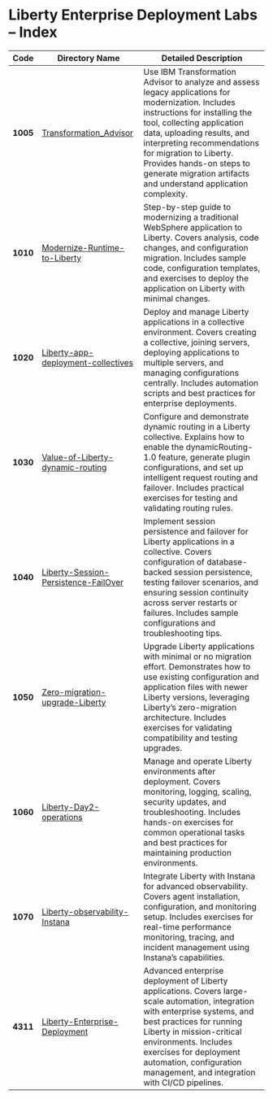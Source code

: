 # Liberty Enterprise Deployment Labs – Index

| Code  | Directory Name                               | Detailed Description |
|-------|----------------------------------------------|----------------------|
| **1005** | [Transformation_Advisor](./1005-Transformation_Advisor) | Use IBM Transformation Advisor to analyze and assess legacy applications for modernization. Includes instructions for installing the tool, collecting application data, uploading results, and interpreting recommendations for migration to Liberty. Provides hands-on steps to generate migration artifacts and understand application complexity. |
| **1010** | [Modernize-Runtime-to-Liberty](./1010-Modernize-Runtime-to-Liberty) | Step-by-step guide to modernizing a traditional WebSphere application to Liberty. Covers analysis, code changes, and configuration migration. Includes sample code, configuration templates, and exercises to deploy the application on Liberty with minimal changes. |
| **1020** | [Liberty-app-deployment-collectives](./1020-Liberty-app-deployment-collectives) | Deploy and manage Liberty applications in a collective environment. Covers creating a collective, joining servers, deploying applications to multiple servers, and managing configurations centrally. Includes automation scripts and best practices for enterprise deployments. |
| **1030** | [Value-of-Liberty-dynamic-routing](./1030-Value-of-Liberty-dynamic-routing) | Configure and demonstrate dynamic routing in a Liberty collective. Explains how to enable the dynamicRouting-1.0 feature, generate plugin configurations, and set up intelligent request routing and failover. Includes practical exercises for testing and validating routing rules. |
| **1040** | [Liberty-Session-Persistence-FailOver](./1040-Liberty-Session-Persistence-FailOver) | Implement session persistence and failover for Liberty applications in a collective. Covers configuration of database-backed session persistence, testing failover scenarios, and ensuring session continuity across server restarts or failures. Includes sample configurations and troubleshooting tips. |
| **1050** | [Zero-migration-upgrade-Liberty](./1050-Zero-migration-upgrade-Liberty) | Upgrade Liberty applications with minimal or no migration effort. Demonstrates how to use existing configuration and application files with newer Liberty versions, leveraging Liberty’s zero-migration architecture. Includes exercises for validating compatibility and testing upgrades. |
| **1060** | [Liberty-Day2-operations](./1060-Liberty-Day2-operations) | Manage and operate Liberty environments after deployment. Covers monitoring, logging, scaling, security updates, and troubleshooting. Includes hands-on exercises for common operational tasks and best practices for maintaining production environments. |
| **1070** | [Liberty-observability-Instana](./1070-Liberty-observability-Instana) | Integrate Liberty with Instana for advanced observability. Covers agent installation, configuration, and monitoring setup. Includes exercises for real-time performance monitoring, tracing, and incident management using Instana’s capabilities. |
| **4311** | [Liberty-Enterprise-Deployment](./4311-Liberty-Enterprise-Deployment) | Advanced enterprise deployment of Liberty applications. Covers large-scale automation, integration with enterprise systems, and best practices for running Liberty in mission-critical environments. Includes exercises for deployment automation, configuration management, and integration with CI/CD pipelines. |